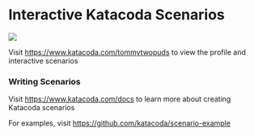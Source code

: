 # Interactive Katacoda Scenarios

[![](http://shields.katacoda.com/katacoda/tommytwopuds/count.svg)](https://www.katacoda.com/tommytwopuds "Get your profile on Katacoda.com")

Visit https://www.katacoda.com/tommytwopuds to view the profile and interactive scenarios

### Writing Scenarios
Visit https://www.katacoda.com/docs to learn more about creating Katacoda scenarios

For examples, visit https://github.com/katacoda/scenario-example
